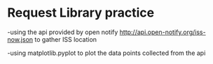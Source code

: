 # Request Library practice
-using the api provided by open notify http://api.open-notify.org/iss-now.json to gather ISS location

-using matplotlib.pyplot to plot the data points collected from the api
